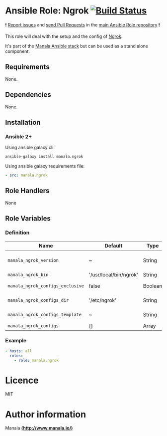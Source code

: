 # Ansible Role: Ngrok [![Build Status](https://travis-ci.org/manala/ansible-role-ngrok.svg?branch=master)](https://travis-ci.org/manala/ansible-role-ngrok)

:exclamation: [Report issues](https://github.com/manala/ansible-roles/issues) and [send Pull Requests](https://github.com/manala/ansible-roles/pulls) in the [main Ansible Role repository](https://github.com/manala/ansible-roles) :exclamation:

This role will deal with the setup and the config of [Ngrok](https://ngrok.com/).

It's part of the [Manala Ansible stack](http://www.manala.io) but can be used as a stand alone component.

## Requirements

None.

## Dependencies

None.

## Installation

### Ansible 2+

Using ansible galaxy cli:

```bash
ansible-galaxy install manala.ngrok
```

Using ansible galaxy requirements file:

```yaml
- src: manala.ngrok
```

## Role Handlers

None

## Role Variables

### Definition

| Name                             | Default                | Type    | Description                            |
| -------------------------------- | ---------------------- | ------- | -------------------------------------- |
| `manala_ngrok_version`           | ~                      | String  | Version to install, latest by default  |
| `manala_ngrok_bin`               | '/usr/local/bin/ngrok' | String  | Binary                                 |
| `manala_ngrok_configs_exclusive` | false                  | Boolean | Configurations exclusivity             |
| `manala_ngrok_configs_dir`       | '/etc/ngrok'           | String  | Configurations directory path          |
| `manala_ngrok_configs_template`  | ~                      | String  | Configurations template path           |
| `manala_ngrok_configs`           | []                     | Array   | Configurations                         |

### Example

```yaml
- hosts: all
  roles:
    - role: manala.ngrok
```

# Licence

MIT

# Author information

Manala [**(http://www.manala.io/)**](http://www.manala.io)

